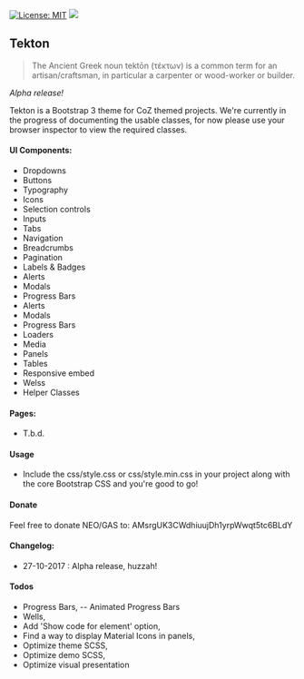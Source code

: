 [![License: MIT](https://img.shields.io/badge/License-MIT-yellow.svg)](https://opensource.org/licenses/MIT) ![](https://img.shields.io/badge/made%20with-♥-red.svg)
## Tekton

>The Ancient Greek noun tektōn (τέκτων) is a common term for an artisan/craftsman, in particular a carpenter or wood-worker or builder.

*Alpha release!*

Tekton is a Bootstrap 3 theme for CoZ themed projects. We're currently in the progress of documenting the usable classes, for now please use your browser inspector to view the required classes.

#### UI Components:
  - Dropdowns
  - Buttons
  - Typography
  - Icons
  - Selection controls
  - Inputs
  - Tabs
  - Navigation
  - Breadcrumbs
  - Pagination
  - Labels & Badges
  - Alerts
  - Modals
  - Progress Bars
  - Alerts
  - Modals
  - Progress Bars
  - Loaders
  - Media
  - Panels
  - Tables
  - Responsive embed
  - Welss
  - Helper Classes

#### Pages:
- T.b.d.

#### Usage
- Include the css/style.css or css/style.min.css in your project along with the core Bootstrap CSS and you're good to go!

#### Donate
Feel free to donate NEO/GAS to: AMsrgUK3CWdhiuujDh1yrpWwqt5tc6BLdY

#### Changelog: 
 - 27-10-2017 : Alpha release, huzzah!

#### Todos
 - Progress Bars,
 -- Animated Progress Bars
 - Wells,
 - Add 'Show code for element' option,
 - Find a way to display Material Icons in panels,
 - Optimize theme SCSS,
 - Optimize demo SCSS,
 - Optimize visual presentation
 
